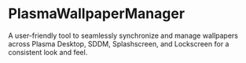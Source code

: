# PlasmaWallpaperManager
A user-friendly tool to seamlessly synchronize and manage wallpapers across Plasma Desktop, SDDM, Splashscreen, and Lockscreen for a consistent look and feel.
